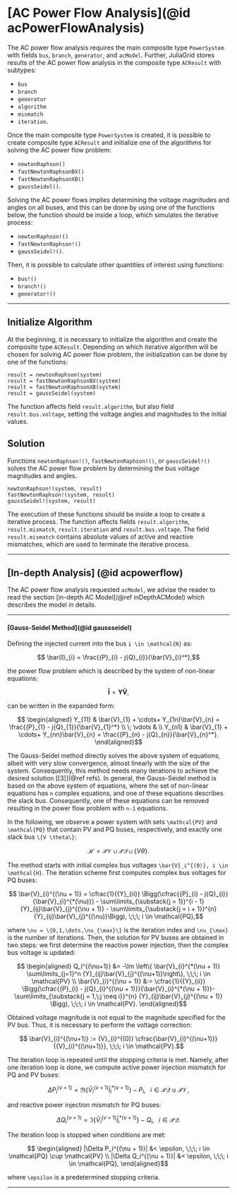 # [AC Power Flow Analysis](@id acPowerFlowAnalysis)

The AC power flow analysis requires the main composite type `PowerSystem` with fields `bus`, `branch`, `generator`, and `acModel`. Further, JuliaGrid stores results of the AC power flow analysis in the composite type `ACResult` with subtypes:
* `bus`
* `branch`
* `generator`
* `algorithm`
* `mismatch`
* `iteration`.

Once the main composite type `PowerSystem` is created, it is possible to create composite type `ACResult` and initialize one of the algorithms for solving the AC power flow problem:
* `newtonRaphson()`
* `fastNewtonRaphsonBX()`
* `fastNewtonRaphsonXB()`
* `gaussSeidel()`.


Solving the AC power flows implies determining the voltage magnitudes and angles on all buses, and this can be done by using one of the functions below, the function should be inside a loop, which simulates the iterative process:
* `newtonRaphson!()`
* `fastNewtonRaphson!()`
* `gaussSeidel!()`.

Then, it is possible to calculate other quantities of interest using functions:
* `bus!()`
* `branch!()`
* `generator!()`

---

## Initialize Algorithm
At the beginning, it is necessary to initialize the algorithm and create the composite type `ACResult`. Depending on which iterative algorithm will be chosen for solving AC power flow problem, the initialization can be done by one of the functions:
```julia-repl
result = newtonRaphson(system)
result = fastNewtonRaphsonBX(system)
result = fastNewtonRaphsonXB(system)
result = gaussSeidel(system)
```
The function affects field `result.algorithm`, but also field `result.bus.voltage`, setting the voltage angles and magnitudes to the initial values.


## Solution
Functions `newtonRaphson!()`, `fastNewtonRaphson!()`, or `gaussSeidel!()` solves the AC power flow problem by determining the bus voltage magnitudes and angles.
```julia-repl
newtonRaphson!(system, result)
fastNewtonRaphson!(system, result)
gaussSeidel!(system, result)
```
The execution of these functions should be inside a loop to create a iterative process. The function affects fields `result.algorithm`, `result.mismatch`, `result.iteration` and `result.bus.voltage`. The field `result.mismatch` contains absolute values of active and reactive mismatches, which are used to terminate the iterative process.

---

## [In-depth Analysis] (@id acpowerflow)
The AC power flow analysis requested `acModel`, we advise the reader to read the section [in-depth AC Model](@ref inDepthACModel) which describes the model in details.

---

#### [Gauss-Seidel Method](@id gaussseidel)
Defining the injected current into the bus ``i \in \mathcal{N}`` as:
```math
	\bar{I}_{i} = \frac{{P}_{i} - j{Q}_{i}}{\bar{V}_{i}^*},
```
the power flow problem which is described by the system of non-linear equations:
```math
    \mathbf {\bar {I}} = \mathbf{Y} \mathbf {\bar {V}},
```
can be written in the expanded form:
```math
  \begin{aligned}
    Y_{11} & \bar{V}_{1}  + \cdots+ Y_{1n}\bar{V}_{n} = \frac{{P}_{1} - j{Q}_{1}}{\bar{V}_{1}^*} \\
    \; \vdots & \\
    Y_{n1} & \bar{V}_{1} + \cdots+ Y_{nn}\bar{V}_{n} = \frac{{P}_{n} - j{Q}_{n}}{\bar{V}_{n}^*}.
	\end{aligned}
```
The Gauss-Seidel method directly solves the above system of equations, albeit with very slow convergence, almost linearly with the size of the system. Consequently, this method needs many iterations to achieve the desired solution [[3]](@ref refs). In general, the Gauss-Seidel method is based on the above system of equations, where the set of non-linear equations has ``n`` complex equations, and one of these equations describes the slack bus. Consequently, one of these equations can be removed resulting in the power flow problem with ``n-1`` equations.

In the following, we observe a power system with sets ``\mathcal{PV}`` and ``\mathcal{PQ}`` that contain PV and PQ buses, respectively, and exactly one slack bus ``\{V \theta\}``:
```math
  \mathcal{H} = \mathcal{PV} \cup \mathcal{PQ} \cup \{V \theta\}.
```
The method starts with initial complex bus voltages ``\bar{V}_i^{(0)}, i \in \mathcal{H}``. The iteration scheme first computes complex bus voltages for PQ buses:
```math
    \bar{V}_{i}^{(\nu + 1)} =
    \cfrac{1}{{Y}_{ii}} \Bigg(\cfrac{{P}_{i} - j{Q}_{i}}{\bar{V}_{i}^{*(\nu)}} -
    \sum\limits_{\substack{j = 1}}^{i - 1} {Y}_{ij}\bar{V}_{j}^{(\nu + 1)} -
    \sum\limits_{\substack{j = i + 1}}^{n} {Y}_{ij}\bar{V}_{j}^{(\nu)}\Bigg),
    \;\;\; i \in \mathcal{PQ},
```
where ``\nu = \{0,1,\dots,\nu_{\max}\}`` is the iteration index and ``\nu_{\max}`` is the number of iterations. Then, the solution for PV buses are obtained in two steps: we first determine the reactive power injection, then the complex bus voltage is updated:
```math
  \begin{aligned}
    Q_i^{(\nu+1)} &=
    -\Im \left\{ \bar{V}_{i}^{*(\nu + 1)} \sum\limits_{j=1}^n {Y}_{ij}\bar{V}_{j}^{(\nu+1)}\right\}, \;\;\; i \in \mathcal{PV} \\
    \bar{V}_{i}^{(\nu + 1)} &:=
    \cfrac{1}{{Y}_{ii}} \Bigg(\cfrac{{P}_{i} - j{Q}_{i}^{(\nu + 1)}}{\bar{V}_{i}^{*(\nu + 1)}}-
    \sum\limits_{\substack{j = 1,\;j \neq i}}^{n} {Y}_{ij}\bar{V}_{j}^{(\nu + 1)} \Bigg), \;\;\; i \in \mathcal{PV}.
  \end{aligned}
```
Obtained voltage magnitude is not equal to the magnitude specified for the PV bus. Thus, it is necessary to perform the voltage correction:
```math
      \bar{V}_{i}^{(\nu+1)} := {V}_{i}^{(0)} \cfrac{\bar{V}_{i}^{(\nu+1)}}{{V}_{i}^{(\nu+1)}}, \;\;\; i \in \mathcal{PV}.
```

The iteration loop is repeated until the stopping criteria is met. Namely, after one iteration loop is done, we compute active power injection mismatch for PQ and PV buses:
```math
    \Delta P_i^{(\nu + 1)} = \Re\{\bar{V}_i^{(\nu + 1)} \bar{I}_i^{*(\nu + 1)}\} - P_i, \;\;\; i \in \mathcal{PQ} \cup \mathcal{PV},
```
and reactive power injection mismatch for PQ buses:
```math
  \Delta Q_i^{(\nu + 1)} = \Im\{\bar{V}_i^{(\nu + 1)} \bar{I}_i^{*(\nu + 1)}\} - Q_i, \;\;\; i \in \mathcal{PQ}.
```
The iteration loop is stopped when conditions are met:
```math
  \begin{aligned}
    |\Delta P_i^{(\nu + 1)}| &< \epsilon, \;\;\; i \in \mathcal{PQ} \cup \mathcal{PV} \\
    |\Delta Q_i^{(\nu + 1)}| &< \epsilon, \;\;\; i \in \mathcal{PQ},
  \end{aligned}
```
where ``\epsilon`` is a predetermined stopping criteria.

---

